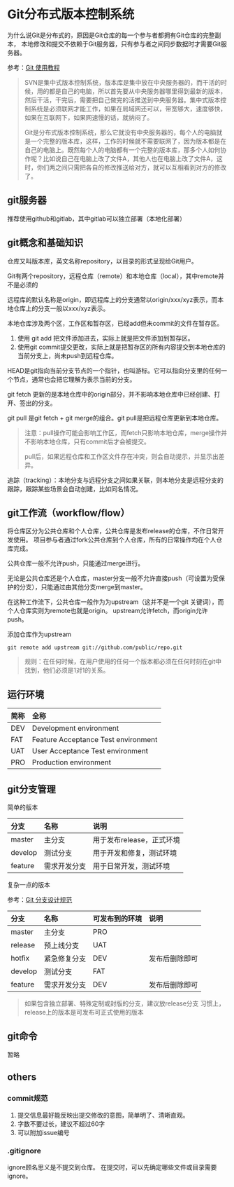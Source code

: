 # Git分布式版本控制系统
为什么说Git是分布式的，原因是Git仓库的每一个参与者都拥有Git仓库的完整副本，
本地修改和提交不依赖于Git服务器，只有参与者之间同步数据时才需要Git服务器。

参考：[Git 使用教程](https://mp.weixin.qq.com/s/4SXOU4cTAjk3HPmpu8IgEw)
>SVN是集中式版本控制系统，版本库是集中放在中央服务器的，而干活的时候，用的都是自己的电脑，所以首先要从中央服务器哪里得到最新的版本，然后干活，干完后，需要把自己做完的活推送到中央服务器。集中式版本控制系统是必须联网才能工作，如果在局域网还可以，带宽够大，速度够快，如果在互联网下，如果网速慢的话，就纳闷了。
>
>Git是分布式版本控制系统，那么它就没有中央服务器的，每个人的电脑就是一个完整的版本库，这样，工作的时候就不需要联网了，因为版本都是在自己的电脑上。既然每个人的电脑都有一个完整的版本库，那多个人如何协作呢？比如说自己在电脑上改了文件A，其他人也在电脑上改了文件A，这时，你们两之间只需把各自的修改推送给对方，就可以互相看到对方的修改了。

## git服务器
推荐使用github和gitlab，其中gitlab可以独立部署（本地化部署）

## git概念和基础知识

仓库又叫版本库，英文名称repository，以目录的形式呈现给Git用户。

Git有两个repository，远程仓库（remote）和本地仓库（local），其中remote并不是必须的

远程库的默认名称是origin，即远程库上的分支通常以origin/xxx/xyz表示，而本地仓库上的分支一般以xxx/xyz表示。

本地仓库涉及两个区，工作区和暂存区，已经add但未commit的文件在暂存区。
1. 使用 git add 把文件添加进去，实际上就是把文件添加到暂存区。
2. 使用git commit提交更改，实际上就是把暂存区的所有内容提交到本地仓库的当前分支上，尚未push到远程仓库。

HEAD是git指向当前分支节点的一个指针，也叫游标。它可以指向分支里的任何一个节点，通常也会把它理解为表示当前的分支。

git fetch 更新的是本地仓库中的origin部分，并不影响本地仓库中已经创建、打开、签出的分支。

git pull 是git fetch + git merge的组合。git pull是把远程仓库更新到本地仓库。
>注意：pull操作可能会影响工作区，而fetch只影响本地仓库，merge操作并不影响本地仓库，只有commit后才会被提交。
>
>pull后，如果远程仓库和工作区文件存在冲突，则会自动提示，并显示出差异。

追踪（tracking）：本地分支与远程分支之间如果关联，则本地分支是远程分支的跟踪，跟踪某些场景会自动创建，比如同名情况。

## git工作流（workflow/flow）
将仓库区分为公共仓库和个人仓库，公共仓库是发布release的仓库，不作日常开发使用。
项目参与者通过fork公共仓库到个人仓库，所有的日常操作均在个人仓库完成。

公共仓库一般不允许push，只能通过merge进行。

无论是公共仓库还是个人仓库，master分支一般不允许直接push（可设置为受保护的分支），只能通过由其他分支merge到master。

在这种工作流下，公共仓库一般作为为upstream（这并不是一个git 关键词），而个人仓库实则为remote也就是origin。
upstream允许fetch，而origin允许push。

添加仓库作为upstream
```shell script
git remote add upstream git://github.com/public/repo.git
```

> 规则：在任何时候，在用户使用的任何一个版本都必须在任何时刻在git中找到，他们必须是1对1的关系。

## 运行环境

|简称|全称|
|  :----  | :----  |
|DEV|Development environment|
|FAT|Feature Acceptance Test environment|
|UAT|User Acceptance Test environment|
|PRO|Production environment|


## git分支管理

简单的版本

|分支|名称|说明|
|:----|:----|:----|
|master|主分支|用于发布release，正式环境|
|develop|测试分支|用于开发和修复，测试环境|
|feature|需求开发分支|用于日常开发，测试环境|

复杂一点的版本

参考：[Git 分支设计规范](https://www.cnblogs.com/xinliangcoder/p/12336576.html)


|分支|名称|可发布到的环境|说明|
|:----|:----|:----|:----|
|master|主分支|PRO||
|release|预上线分支|UAT||
|hotfix|紧急修复分支|DEV|发布后删除即可|
|develop|测试分支|FAT||
|feature|需求开发分支|DEV|发布后删除即可|

>如果包含独立部署、特殊定制或封版的分支，建议放release分支
>习惯上，release上的版本是可发布可正式使用的版本

## git命令
暂略

## others

### commit规范
1. 提交信息最好能反映出提交修改的意图，简单明了、清晰直观。
2. 字数不要过长，建议不超过60字
3. 可以附加issue编号

### .gitignore
ignore顾名思义是不提交到仓库。
在提交时，可以先确定哪些文件或目录需要ignore。